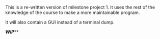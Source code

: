 This is a re-written version of milestone project 1. It uses the rest of the knowledge of the course to make a more maintainable program. 

It will also contain a GUI instead of a terminal dump.

*****************WIP*******************